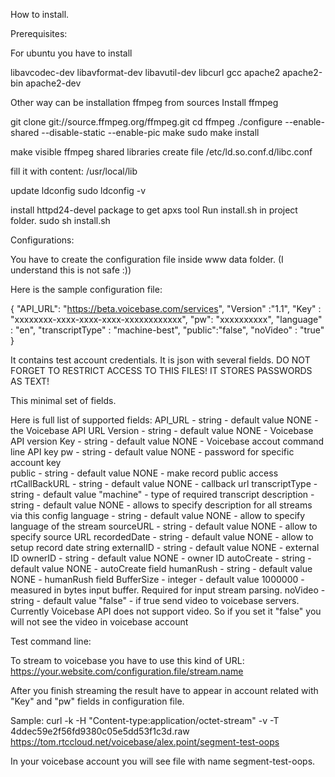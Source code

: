 How to install.

Prerequisites:

For ubuntu you have to install

libavcodec-dev
libavformat-dev
libavutil-dev
libcurl
gcc
apache2
apache2-bin
apache2-dev

Other way can be installation ffmpeg from sources
Install ffmpeg

git clone git://source.ffmpeg.org/ffmpeg.git
cd ffmpeg
./configure --enable-shared --disable-static --enable-pic
make
sudo make install

make visible ffmpeg shared libraries
create file /etc/ld.so.conf.d/libc.conf

fill it with content:
/usr/local/lib

update ldconfig
sudo ldconfig -v

install httpd24-devel package to get apxs tool
Run install.sh in project folder.
sudo sh install.sh

Configurations:

You have to create the configuration file inside www data folder. (I understand this is not safe :))

Here is the sample configuration file:

{ "API_URL": "https://beta.voicebase.com/services",
  "Version" :"1.1",
  "Key" : "xxxxxxxx-xxxx-xxxx-xxxx-xxxxxxxxxxxx",
  "pw": "xxxxxxxxxx",
  "language" : "en",
  "transcriptType" : "machine-best",
  "public":"false",
  "noVideo" : "true"
}

It contains test account credentials.
It is json with several fields.
DO NOT FORGET TO RESTRICT ACCESS TO THIS FILES! IT STORES PASSWORDS AS TEXT!

This minimal set of fields.

Here is full list of supported fields:
API_URL  - string  - default value NONE - the Voicebase API URL
Version  - string  - default value NONE - Voicebase API version
Key     - string  - default value NONE - Voicebase accout command line API key
pw     - string  - default value NONE - password for specific account key   
public     - string  - default value NONE - make record public access
rtCallBackURL - string - default value NONE - callback url
transcriptType - string - default value "machine" - type of required transcript
description - string - default value NONE - allows to specify description for all streams via this config
language - string - default value NONE - allow to specify language of the stream
sourceURL - string - default value NONE - allow to specify source URL
recordedDate - string - default value NONE - allow to setup record date string
externalID - string  - default value NONE - external ID
ownerID - string - default value NONE - owner ID
autoCreate - string - default value NONE - autoCreate field
humanRush - string - default value NONE - humanRush field
BufferSize - integer - default value 1000000 - measured in bytes input buffer. Required for input stream parsing.
noVideo - string - default value "false" - if true send video to voicebase servers. Currently Voicebase API does not support video. So if you set it "false" you will not see the video in voicebase account



Test command line:

To stream to voicebase you have to use this kind of URL:
https://your.website.com/configuration.file/stream.name

After you finish streaming the result have to appear in account related with "Key" and "pw" fields in configuration file.

Sample:
curl -k -H "Content-type:application/octet-stream" -v -T 4ddec59e2f56fd9380c05e5dd53f1c3d.raw https://tom.rtccloud.net/voicebase/alex.point/segment-test-oops

In your voicebase account you will see file with name segment-test-oops.




